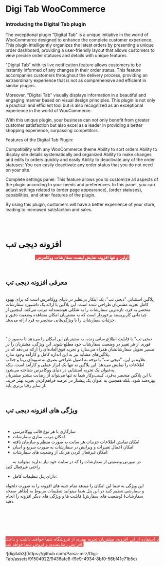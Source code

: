 <h1>Digi Tab WooCommerce</h1>

<h3>Introducing the Digital Tab plugin</h3>

The exceptional plugin "Digital Tab" is a unique initiative in the world of WooCommerce designed to enhance the complete customer experience. This plugin intelligently organizes the latest orders by presenting a unique order dashboard, providing a user-friendly layout that allows customers to view precise order statuses and details with unique features.

"Digital Tab" with its live notification feature allows customers to be instantly informed of any changes in their order status. This feature accompanies customers throughout the delivery process, providing an extraordinary experience that is not as comprehensive and efficient in similar plugins.

Moreover, "Digital Tab" visually displays information in a beautiful and engaging manner based on visual design principles. This plugin is not only a practical and efficient tool but is also recognized as an exceptional experience in the world of WooCommerce.

With this unique plugin, your business can not only benefit from greater customer satisfaction but also excel as a leader in providing a better shopping experience, surpassing competitors.

Features of the Digital Tab Plugin:

Compatibility with any WooCommerce theme
Ability to sort orders
Ability to display site details systematically and organized
Ability to make changes and edits to orders quickly and easily
Ability to deactivate any of the order statuses:
You can easily deactivate any order status that you do not need on your site.

Complete settings panel:
This feature allows you to customize all aspects of the plugin according to your needs and preferences. In this panel, you can adjust settings related to (order page appearance), (order statuses), capabilities, and other features of the plugin.

By using this plugin, customers will have a better experience of your store, leading to increased satisfaction and sales.

<br><br>

<h1>افزونه دیجی تب</h1>
<p style="margin-right:0px;text-align:center;"><span style="background-color:hsl(0,75%,60%);color:hsl(0,0%,100%);"><strong>&nbsp;اولین و تنها افزونه نمایش لیست سفارشات ووکامرس&nbsp;</strong></span></p>
<br>
<h2><strong>معرفی افزونه دیجی تب</strong></h2>
<p><br>پلاگین استثنایی "دیجی تب"، یک ابتکار بی‌نظیر در دنیای ووکامرس است که برای بهبود کامل تجربه مشتریان طراحی شده است. این پلاگین با ارائه یک داشبورد سفارشات منحصر به فرد، تازه‌ترین سفارشات را به شکلی هوشمندانه مرتب می‌کند، اینچنین از چیدمانی کاربرپسند برخوردار است که به مشتریان امکان مشاهده وضعیت دقیق و جزئیات سفارشات را با ویژگی‌هایی منحصر به فرد ارائه می‌دهد.</p>
<p>&nbsp;</p>
<p style="margin-right:0px;">"دیجی تب" با قابلیت اطلاع‌رسانی زنده، به مشتریان این امکان را می‌دهد تا به‌صورت فوری از هر تغییر در وضعیت سفارشات خود مطلع شوند. این ویژگی، مشتریان را در مسیر تحویل سفارشاتشان همراه می‌سازد و تجربه فوق‌العاده‌ای را ارائه می‌دهد که در پلاگین‌های مشابه نیز به این اندازه کامل و کارآمد وجود ندارد.<br>علاوه بر این، "دیجی تب" با توجه به اصول طراحی بصری به شیوه‌ای زیبا و جذاب اطلاعات را نمایش می‌دهد. این پلاگین نه تنها یک ابزار عملی و کارآمد است، بلکه به‌عنوان یک تجربه استثنایی در دنیای ووکامرس شناخته می‌شود.<br>با این پلاگین منحصر به‌فرد، کسب‌وکار شما نه تنها می‌تواند از رضایت بیشتر مشتریان بهره‌مند شود، بلکه همچنین به عنوان یک پیشتاز در عرصه فراهم‌کردن تجربه بهتر خرید، از سایر رقبا برتری یابد.</p>
<p style="margin-right:auto;">&nbsp;</p>

<h2><strong>ویژگی های افزونه دیجی تب</strong></h2>
<p>&nbsp;</p>
<ul>
  <li>سازگاری با هر نوع قالب ووکامرسی</li>
  <li>امکان مرتب سازی سفارشات</li>
  <li>امکان نمایش اطلاعات جزییات هر سایت به صورت منظم و سازمان یافته</li>
  <li>امکان اعمال تغییرات و ویرایش در سفارشات به صورت سریع و آسان</li>
  <li>امکان غیرفعال کردن هر یک از وضعیت های سفارشات:</li>
</ul>
<p style="margin-right:40px;">&nbsp; &nbsp; &nbsp; در صورتی وضعیتی از سفارشات را که در سایت خود نیاز ندارید میتوانید به راحتی غیرفعال کنید</p>
<ul>
  <li>دارای پنل تنظیمات کامل:</li>
</ul>
<p style="margin-right:40px;">این ویژگی به شما این امکان را میدهد تمام جنبه های افزونه را به صورت دلخواه و سفارشی تنظیم کنید در این پنل شما میتوانید تنظیمات مربوط به (ظاهر صفحه سفارشات) (وضعیت های سفارش) قابلیت ها و ویژگی های دیگر افزونه را انجام دهید.</p>
<p style="margin-right:auto;">&nbsp;</p>
<p style="margin-right:40px;">&nbsp;</p>
<p style="margin-right:40px;">&nbsp;</p>
<p style="text-align:justify;"><span style="background-color:hsl(0,75%,60%);color:rgb(241,242,242);">با استفاده از این افزونه، مشتریان تجربه بهتری از فروشگاه شما خواهند داشت و باعث افزایش رضایتمندی و فروش شما خواهد شد.</span></p>
![digitab3](https://github.com/Parsa-mrz/Digi-Tab/assets/91504922/9436afc8-f9e9-4934-8bf0-56bf41e71b5e)
